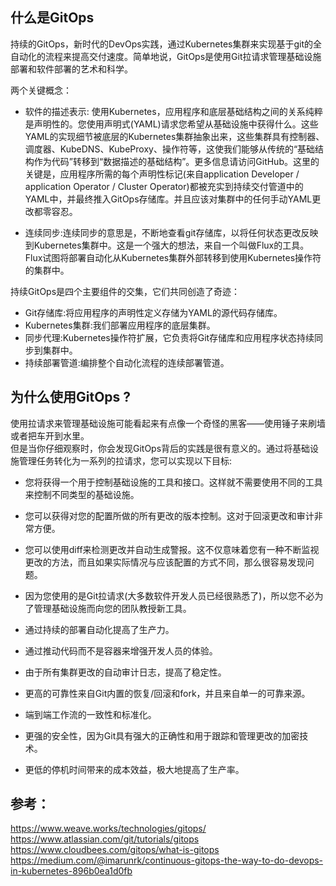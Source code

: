 ## 什么是GitOps

持续的GitOps，新时代的DevOps实践，通过Kubernetes集群来实现基于git的全自动化的流程来提高交付速度。简单地说，GitOps是使用Git拉请求管理基础设施部署和软件部署的艺术和科学。

两个关键概念：  
- 软件的描述表示: 使用Kubernetes，应用程序和底层基础结构之间的关系纯粹是声明性的。您使用声明式(YAML)请求您希望从基础设施中获得什么。这些YAML的实现细节被底层的Kubernetes集群抽象出来，这些集群具有控制器、调度器、KubeDNS、KubeProxy、操作符等，这使我们能够从传统的“基础结构作为代码”转移到“数据描述的基础结构”。更多信息请访问GitHub。这里的关键是，应用程序所需的每个声明性标记(来自application Developer / application Operator / Cluster Operator)都被充实到持续交付管道中的YAML中，并最终推入GitOps存储库。并且应该对集群中的任何手动YAML更改都零容忍。

- 连续同步:连续同步的意思是，不断地查看git存储库，以将任何状态更改反映到Kubernetes集群中。这是一个强大的想法，来自一个叫做Flux的工具。Flux试图将部署自动化从Kubernetes集群外部转移到使用Kubernetes操作符的集群中。

持续GitOps是四个主要组件的交集，它们共同创造了奇迹：  
- Git存储库:将应用程序的声明性定义存储为YAML的源代码存储库。
- Kubernetes集群:我们部署应用程序的底层集群。
- 同步代理:Kubernetes操作符扩展，它负责将Git存储库和应用程序状态持续同步到集群中。
- 持续部署管道:编排整个自动化流程的连续部署管道。

## 为什么使用GitOps ?
使用拉请求来管理基础设施可能看起来有点像一个奇怪的黑客——使用锤子来刷墙或者把车开到水里。  
但是当你仔细观察时，你会发现GitOps背后的实践是很有意义的。通过将基础设施管理任务转化为一系列的拉请求，您可以实现以下目标:  
- 您将获得一个用于控制基础设施的工具和接口。这样就不需要使用不同的工具来控制不同类型的基础设施。
- 您可以获得对您的配置所做的所有更改的版本控制。这对于回滚更改和审计非常方便。
- 您可以使用diff来检测更改并自动生成警报。这不仅意味着您有一种不断监视更改的方法，而且如果实际情况与应该配置的方式不同，那么很容易发现问题。
- 因为您使用的是Git拉请求(大多数软件开发人员已经很熟悉了)，所以您不必为了管理基础设施而向您的团队教授新工具。

- 通过持续的部署自动化提高了生产力。
- 通过推动代码而不是容器来增强开发人员的体验。
- 由于所有集群更改的自动审计日志，提高了稳定性。
- 更高的可靠性来自Git内置的恢复/回滚和fork，并且来自单一的可靠来源。
- 端到端工作流的一致性和标准化。
- 更强的安全性，因为Git具有强大的正确性和用于跟踪和管理更改的加密技术。
- 更低的停机时间带来的成本效益，极大地提高了生产率。

## 参考：
https://www.weave.works/technologies/gitops/  
https://www.atlassian.com/git/tutorials/gitops  
https://www.cloudbees.com/gitops/what-is-gitops  
https://medium.com/@imarunrk/continuous-gitops-the-way-to-do-devops-in-kubernetes-896b0ea1d0fb  





